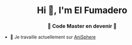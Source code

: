 <h1 align="center">Hi 👋, I'm El Fumadero</h1>
<h3 align="center">👾 Code Master en devenir 👾</h3>

- 🔭  Je travaille actuellement sur  [AniSphere](https://github.com/ElFumadero/AniSphere)

<p align="left">
</p>

